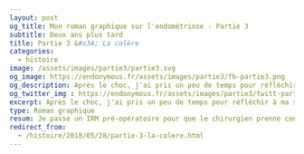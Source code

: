 ```yaml
---
layout: post
og_title: Mon roman graphique sur l'endométriose - Partie 3
subtitle: Deux ans plus tard
title: Partie 3 &#x3A; La colère
categories:
  - histoire
image: /assets/images/partie3/partie3.svg
og_image: https://endonymous.fr/assets/images/partie3/fb-partie3.png
og_description: Après le choc, j'ai pris un peu de temps pour réfléchir à ma situation et je me suis rapidement rendu compte à quel point j'étais en colère contre mes médecins. Comment avaient-ils pu laisser passer cette maladie alors que plus de 10% des femmes sont touchées ? Voici la partie 3 de Deux ans plus tard, la colère.
og_twitter_img : https://endonymous.fr/assets/images/partie3/twitt-partie3.png
excerpt: Après le choc, j'ai pris un peu de temps pour réfléchir à ma situation et je me suis rapidement rendu compte à quel point j'étais en colère contre mes médecins. Comment avaient-ils pu laisser passer cette maladie alors que plus de 10% des femmes sont touchées ? Voici la partie 3 de Deux ans plus tard, la colère.
type: Roman graphique
resum: Je passe un IRM pré-opératoire pour que le chirurgien prenne connaissance de la taille et la localisation des lésions. Je commence à comprendre plus en détail ce qu'est l'endométriose. D'après la classification utilisée par les médecins, j'apprends que j'ai un stade 4 d'endométriose donc des lésions profondes. Je commence à être en colère auprès de mes anciens médecins, leur repprochant de ne pas avoir découvert cette maladie alors que j'ai une atteinte profonde.
redirect_from:
  - /histoire/2018/05/28/partie-3-la-colere.html
---
```

<div class="padding0">
    <img class="img-fluid" src="/assets/images/partie3/03- (1).png" alt="">
    <img class="img-fluid" src="/assets/images/partie3/03- (2).png" alt="">
    <img class="img-fluid" src="/assets/images/partie3/03- (3).png" alt="">
    <img class="img-fluid" src="/assets/images/partie3/03- (4).png" alt="">
    <img class="img-fluid" src="/assets/images/partie3/03- (5).png" alt="">
    <img class="img-fluid" src="/assets/images/partie3/03- (6).png" alt="">
    <img class="img-fluid" src="/assets/images/partie3/03- (7).png" alt="">
    <img class="img-fluid" src="/assets/images/partie3/03- (8).png" alt="">
    <img class="img-fluid" src="/assets/images/partie3/03- (9).png" alt="">
    <img class="img-fluid" src="/assets/images/partie3/03- (10).png" alt="">
    <img class="img-fluid" src="/assets/images/partie3/03- (11).png" alt="">
    <img class="img-fluid" src="/assets/images/partie3/03- (12).png" alt="">
    <img class="img-fluid" src="/assets/images/partie3/03- (13).png" alt="">
    <img class="img-fluid" src="/assets/images/partie3/03- (14).png" alt="">
    <img class="img-fluid" src="/assets/images/partie3/03- (15).png" alt="">
    <img class="img-fluid" src="/assets/images/partie3/03- (16).png" alt="">
    <img class="img-fluid" src="/assets/images/partie3/03- (17).png" alt="">
    <img class="img-fluid" src="/assets/images/partie3/03- (18).png" alt="">
    <img class="img-fluid" src="/assets/images/partie3/03- (19).png" alt="">
    <img class="img-fluid" src="/assets/images/partie3/03- (20).png" alt="">
    <img class="img-fluid" src="/assets/images/partie3/03- (21).png" alt="">
    <img class="img-fluid" src="/assets/images/partie3/03- (22).png" alt="">
    <img class="img-fluid" src="/assets/images/partie3/03- (23).png" alt="">
</div>